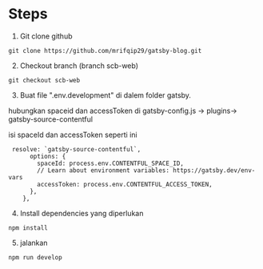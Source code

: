 # Steps
1. Git clone github
```shell
git clone https://github.com/mrifqip29/gatsby-blog.git
```
   
2. Checkout branch (branch scb-web)
```shell
git checkout scb-web
```

3. Buat file ".env.development" di dalem folder gatsby.

hubungkan spaceid dan accessToken di gatsby-config.js -> plugins-> gatsby-source-contentful

isi spaceId dan accessToken seperti ini
```shell
 resolve: `gatsby-source-contentful`,
      options: {
        spaceId: process.env.CONTENTFUL_SPACE_ID,
        // Learn about environment variables: https://gatsby.dev/env-vars
        accessToken: process.env.CONTENTFUL_ACCESS_TOKEN,
      },
    },
```

4. Install dependencies yang diperlukan
```shell
npm install
```


5. jalankan
```shell
npm run develop
```
